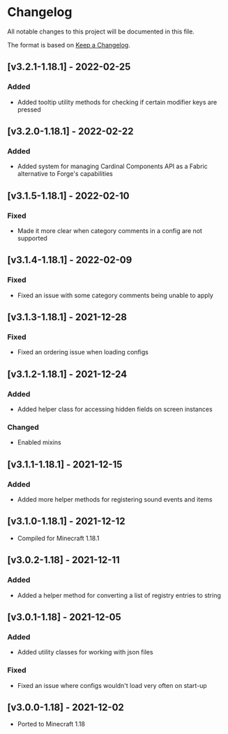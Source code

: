 # Changelog
All notable changes to this project will be documented in this file.

The format is based on [Keep a Changelog].

## [v3.2.1-1.18.1] - 2022-02-25
### Added
- Added tooltip utility methods for checking if certain modifier keys are pressed

## [v3.2.0-1.18.1] - 2022-02-22
### Added
- Added system for managing Cardinal Components API as a Fabric alternative to Forge's capabilities

## [v3.1.5-1.18.1] - 2022-02-10
### Fixed
- Made it more clear when category comments in a config are not supported

## [v3.1.4-1.18.1] - 2022-02-09
### Fixed
- Fixed an issue with some category comments being unable to apply

## [v3.1.3-1.18.1] - 2021-12-28
### Fixed
- Fixed an ordering issue when loading configs 

## [v3.1.2-1.18.1] - 2021-12-24
### Added
- Added helper class for accessing hidden fields on screen instances
### Changed
- Enabled mixins

## [v3.1.1-1.18.1] - 2021-12-15
### Added
- Added more helper methods for registering sound events and items

## [v3.1.0-1.18.1] - 2021-12-12
- Compiled for Minecraft 1.18.1

## [v3.0.2-1.18] - 2021-12-11
### Added
- Added a helper method for converting a list of registry entries to string

## [v3.0.1-1.18] - 2021-12-05
### Added
- Added utility classes for working with json files
### Fixed
- Fixed an issue where configs wouldn't load very often on start-up

## [v3.0.0-1.18] - 2021-12-02
- Ported to Minecraft 1.18

[Keep a Changelog]: https://keepachangelog.com/en/1.0.0/